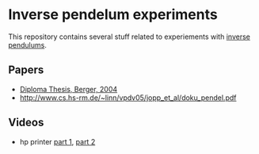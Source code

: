 # Inverse pendelum experiments

This repository contains several stuff related to
experiements with
[inverse pendulums](https://en.wikipedia.org/wiki/Inverted_pendulum).

## Papers

- [Diploma Thesis, Berger, 2004](http://www.qucosa.de/fileadmin/data/qucosa/documents/6163/DA_InversesPendel_BBerger.pdf)
- http://www.cs.hs-rm.de/~linn/vpdv05/jopp_et_al/doku_pendel.pdf

## Videos

- hp printer [part 1](http://www.youtube.com/watch?v=YJTTbCwxDlY), [part 2](http://www.youtube.com/watch?v=lJkTyvPkd4A)
